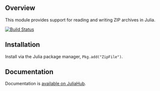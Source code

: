 ## Overview 

This module provides support for reading and writing ZIP archives in Julia.

[![Build Status](https://travis-ci.org/fhs/ZipFile.jl.png)](https://travis-ci.org/fhs/ZipFile.jl)

## Installation

Install via the Julia package manager, `Pkg.add("ZipFile")`.

## Documentation

Documentation is [available on JuliaHub](https://docs.juliahub.com/ZipFile/cOum2/0.10.0/).
